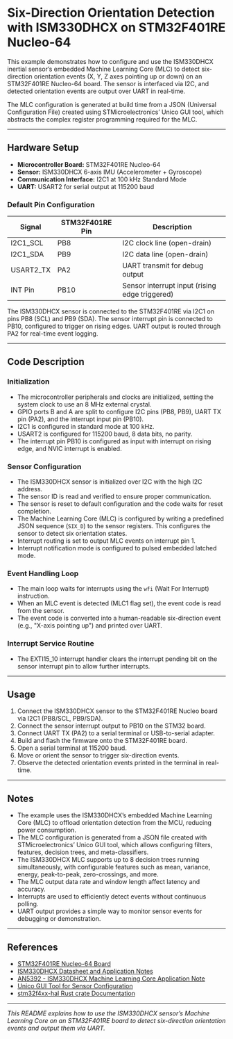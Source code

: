 # Six-Direction Orientation Detection with ISM330DHCX on STM32F401RE Nucleo-64

This example demonstrates how to configure and use the ISM330DHCX inertial sensor’s embedded Machine Learning Core (MLC) to detect six-direction orientation events (X, Y, Z axes pointing up or down) on an STM32F401RE Nucleo-64 board. The sensor is interfaced via I2C, and detected orientation events are output over UART in real-time.

The MLC configuration is generated at build time from a JSON (Universal Configuration File) created using STMicroelectronics’ Unico GUI tool, which abstracts the complex register programming required for the MLC.

---

## Hardware Setup

- **Microcontroller Board:** STM32F401RE Nucleo-64
- **Sensor:** ISM330DHCX 6-axis IMU (Accelerometer + Gyroscope)
- **Communication Interface:** I2C1 at 100 kHz Standard Mode
- **UART:** USART2 for serial output at 115200 baud

### Default Pin Configuration

| Signal       | STM32F401RE Pin | Description                      |
|--------------|-----------------|---------------------------------|
| I2C1_SCL     | PB8             | I2C clock line (open-drain)     |
| I2C1_SDA     | PB9             | I2C data line (open-drain)      |
| USART2_TX    | PA2             | UART transmit for debug output  |
| INT Pin      | PB10            | Sensor interrupt input (rising edge triggered) |

The ISM330DHCX sensor is connected to the STM32F401RE via I2C1 on pins PB8 (SCL) and PB9 (SDA). The sensor interrupt pin is connected to PB10, configured to trigger on rising edges. UART output is routed through PA2 for real-time event logging.

---

## Code Description

### Initialization

- The microcontroller peripherals and clocks are initialized, setting the system clock to use an 8 MHz external crystal.
- GPIO ports B and A are split to configure I2C pins (PB8, PB9), UART TX pin (PA2), and the interrupt input pin (PB10).
- I2C1 is configured in standard mode at 100 kHz.
- USART2 is configured for 115200 baud, 8 data bits, no parity.
- The interrupt pin PB10 is configured as input with interrupt on rising edge, and NVIC interrupt is enabled.

### Sensor Configuration

- The ISM330DHCX sensor is initialized over I2C with the high I2C address.
- The sensor ID is read and verified to ensure proper communication.
- The sensor is reset to default configuration and the code waits for reset completion.
- The Machine Learning Core (MLC) is configured by writing a predefined JSON sequence (`SIX_D`) to the sensor registers. This configures the sensor to detect six orientation states.
- Interrupt routing is set to output MLC events on interrupt pin 1.
- Interrupt notification mode is configured to pulsed embedded latched mode.

### Event Handling Loop

- The main loop waits for interrupts using the `wfi` (Wait For Interrupt) instruction.
- When an MLC event is detected (MLC1 flag set), the event code is read from the sensor.
- The event code is converted into a human-readable six-direction event (e.g., "X-axis pointing up") and printed over UART.

### Interrupt Service Routine

- The EXTI15_10 interrupt handler clears the interrupt pending bit on the sensor interrupt pin to allow further interrupts.

---

## Usage

1. Connect the ISM330DHCX sensor to the STM32F401RE Nucleo board via I2C1 (PB8/SCL, PB9/SDA).
2. Connect the sensor interrupt output to PB10 on the STM32 board.
3. Connect UART TX (PA2) to a serial terminal or USB-to-serial adapter.
4. Build and flash the firmware onto the STM32F401RE board.
5. Open a serial terminal at 115200 baud.
6. Move or orient the sensor to trigger six-direction events.
7. Observe the detected orientation events printed in the terminal in real-time.

---

## Notes

- The example uses the ISM330DHCX’s embedded Machine Learning Core (MLC) to offload orientation detection from the MCU, reducing power consumption.
- The MLC configuration is generated from a JSON file created with STMicroelectronics’ Unico GUI tool, which allows configuring filters, features, decision trees, and meta-classifiers.
- The ISM330DHCX MLC supports up to 8 decision trees running simultaneously, with configurable features such as mean, variance, energy, peak-to-peak, zero-crossings, and more.
- The MLC output data rate and window length affect latency and accuracy.
- Interrupts are used to efficiently detect events without continuous polling.
- UART output provides a simple way to monitor sensor events for debugging or demonstration.

---

## References

- [STM32F401RE Nucleo-64 Board](https://www.st.com/en/evaluation-tools/nucleo-f401re.html)
- [ISM330DHCX Datasheet and Application Notes](https://www.st.com/en/mems-and-sensors/ism330dhcx.html)
- [AN5392 - ISM330DHCX Machine Learning Core Application Note](https://www.st.com/resource/en/application_note/an5392-ism330dhcx-machine-learning-core-stmicroelectronics.pdf)
- [Unico GUI Tool for Sensor Configuration](https://www.st.com/en/development-tools/unico.html)
- [stm32f4xx-hal Rust crate Documentation](https://docs.rs/stm32f4xx-hal)

---

*This README explains how to use the ISM330DHCX sensor’s Machine Learning Core on an STM32F401RE board to detect six-direction orientation events and output them via UART.*